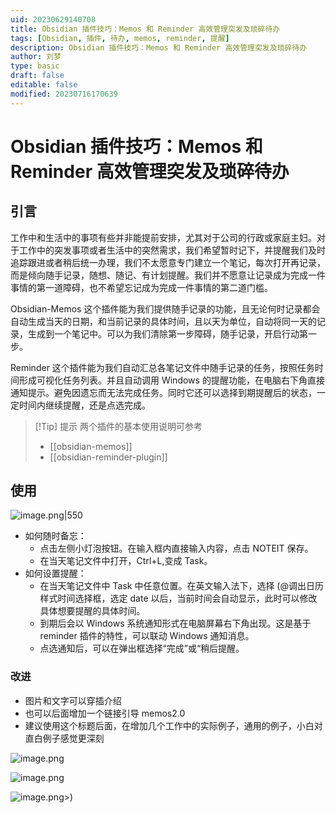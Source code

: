 ```yaml
---
uid: 20230629140708
title: Obsidian 插件技巧：Memos 和 Reminder 高效管理突发及琐碎待办
tags: [Obsidian, 插件, 待办, memos, reminder, 提醒]
description: Obsidian 插件技巧：Memos 和 Reminder 高效管理突发及琐碎待办
author: 刘梦
type: basic
draft: false
editable: false
modified: 20230716170639
---
```


# Obsidian 插件技巧：Memos 和 Reminder 高效管理突发及琐碎待办

## 引言

工作中和生活中的事项有些并非能提前安排，尤其对于公司的行政或家庭主妇。对于工作中的突发事项或者生活中的突然需求，我们希望暂时记下，并提醒我们及时追踪跟进或者稍后统一办理，我们不太愿意专门建立一个笔记，每次打开再记录，而是倾向随手记录，随想、随记、有计划提醒。我们并不愿意让记录成为完成一件事情的第一道障碍，也不希望忘记成为完成一件事情的第二道门槛。

Obsidian-Memos 这个插件能为我们提供随手记录的功能，且无论何时记录都会自动生成当天的日期，和当前记录的具体时间，且以天为单位，自动将同一天的记录，生成到一个笔记中。可以为我们清除第一步障碍，随手记录，开启行动第一步。

Reminder 这个插件能为我们自动汇总各笔记文件中随手记录的任务，按照任务时间形成可视化任务列表。并且自动调用 Windows 的提醒功能，在电脑右下角直接通知提示。避免因遗忘而无法完成任务。同时它还可以选择到期提醒后的状态，一定时间内继续提醒，还是点选完成。

> [!Tip] 提示
> 两个插件的基本使用说明可参考
> - [[obsidian-memos]]
> - [[obsidian-reminder-plugin]]

## 使用

![image.png|550](https://cdn.pkmer.cn/images/20230629141239.png!pkmer)

- 如何随时备忘：
	- 点击左侧小灯泡按钮。在输入框内直接输入内容，点击 NOTEIT 保存。
	- 在当天笔记文件中打开，Ctrl+L,变成 Task。
- 如何设置提醒：
	- 在当天笔记文件中 Task 中任意位置。在英文输入法下，选择 (@调出日历样式时间选择框，选定 date 以后，当前时间会自动显示，此时可以修改具体想要提醒的具体时间。
	- 到期后会以 Windows 系统通知形式在电脑屏幕右下角出现。这是基于 reminder 插件的特性，可以联动 Windows 通知消息。
	- 点选通知后，可以在弹出框选择“完成”或“稍后提醒。

### 改进

- 图片和文字可以穿插介绍
- 也可以后面增加一个链接引导 memos2.0
- 建议使用这个标题后面，在增加几个工作中的实际例子，通用的例子，小白对直白例子感觉更深刻

![image.png](https://cdn.pkmer.cn/images/20230629141348.png!pkmer)

![image.png](https://cdn.pkmer.cn/images/20230629142008.png!pkmer)

![image.png](https://cdn.pkmer.cn/images/20230629142015.png!pkmer)>)